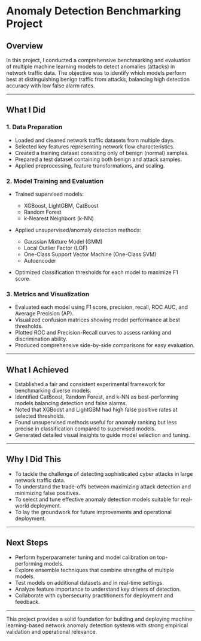 # Anomaly Detection Benchmarking Project

## Overview

In this project, I conducted a comprehensive benchmarking and evaluation of multiple machine learning models to detect anomalies (attacks) in network traffic data. The objective was to identify which models perform best at distinguishing benign traffic from attacks, balancing high detection accuracy with low false alarm rates.

---

## What I Did

### 1. Data Preparation
- Loaded and cleaned network traffic datasets from multiple days.
- Selected key features representing network flow characteristics.
- Created a training dataset consisting only of benign (normal) samples.
- Prepared a test dataset containing both benign and attack samples.
- Applied preprocessing, feature transformations, and scaling.

### 2. Model Training and Evaluation
- Trained supervised models:  
  - XGBoost, LightGBM, CatBoost  
  - Random Forest  
  - k-Nearest Neighbors (k-NN)  

- Applied unsupervised/anomaly detection methods:  
  - Gaussian Mixture Model (GMM)  
  - Local Outlier Factor (LOF)  
  - One-Class Support Vector Machine (One-Class SVM)  
  - Autoencoder  

- Optimized classification thresholds for each model to maximize F1 score.

### 3. Metrics and Visualization
- Evaluated each model using F1 score, precision, recall, ROC AUC, and Average Precision (AP).
- Visualized confusion matrices showing model performance at best thresholds.
- Plotted ROC and Precision-Recall curves to assess ranking and discrimination ability.
- Produced comprehensive side-by-side comparisons for easy evaluation.

---

## What I Achieved

- Established a fair and consistent experimental framework for benchmarking diverse models.
- Identified CatBoost, Random Forest, and k-NN as best-performing models balancing detection and false alarms.
- Noted that XGBoost and LightGBM had high false positive rates at selected thresholds.
- Found unsupervised methods useful for anomaly ranking but less precise in classification compared to supervised models.
- Generated detailed visual insights to guide model selection and tuning.

---

## Why I Did This

- To tackle the challenge of detecting sophisticated cyber attacks in large network traffic data.
- To understand the trade-offs between maximizing attack detection and minimizing false positives.
- To select and tune effective anomaly detection models suitable for real-world deployment.
- To lay the groundwork for future improvements and operational deployment.

---

## Next Steps

- Perform hyperparameter tuning and model calibration on top-performing models.
- Explore ensemble techniques that combine strengths of multiple models.
- Test models on additional datasets and in real-time settings.
- Analyze feature importance to understand key drivers of detection.
- Collaborate with cybersecurity practitioners for deployment and feedback.

---

This project provides a solid foundation for building and deploying machine learning-based network anomaly detection systems with strong empirical validation and operational relevance.
